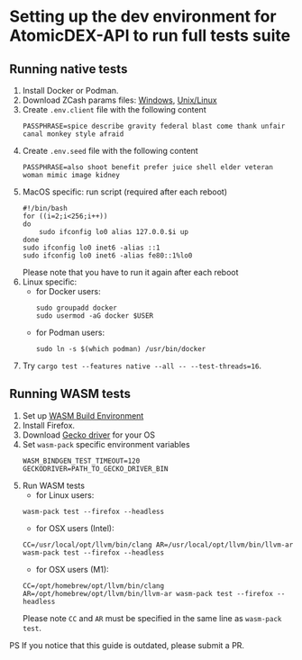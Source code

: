 # Setting up the dev environment for AtomicDEX-API to run full tests suite

## Running native tests

1. Install Docker or Podman.
2. Download ZCash params files: [Windows](https://github.com/KomodoPlatform/komodo/blob/master/zcutil/fetch-params.bat),
   [Unix/Linux](https://github.com/KomodoPlatform/komodo/blob/master/zcutil/fetch-params.sh)
3. Create `.env.client` file with the following content
   ```
   PASSPHRASE=spice describe gravity federal blast come thank unfair canal monkey style afraid
   ```
4. Create `.env.seed` file with the following content
   ```
   PASSPHRASE=also shoot benefit prefer juice shell elder veteran woman mimic image kidney
   ```
5. MacOS specific: run script (required after each reboot)
   ```shell
   #!/bin/bash
   for ((i=2;i<256;i++))
   do
       sudo ifconfig lo0 alias 127.0.0.$i up
   done
   sudo ifconfig lo0 inet6 -alias ::1
   sudo ifconfig lo0 inet6 -alias fe80::1%lo0
   ```
   Please note that you have to run it again after each reboot
6. Linux specific:
    - for Docker users:
       ```
       sudo groupadd docker
       sudo usermod -aG docker $USER
       ```
    - for Podman users:
       ```
       sudo ln -s $(which podman) /usr/bin/docker
       ```
7. Try `cargo test --features native --all -- --test-threads=16`.

## Running WASM tests

1. Set up [WASM Build Environment](../docs/WASM_BUILD.md#Setting-up-the-environment)
2. Install Firefox.
3. Download [Gecko driver](https://github.com/mozilla/geckodriver/releases) for your OS
4. Set `wasm-pack` specific environment variables
   ```
   WASM_BINDGEN_TEST_TIMEOUT=120
   GECKODRIVER=PATH_TO_GECKO_DRIVER_BIN
   ```
5. Run WASM tests
   - for Linux users:
   ```
   wasm-pack test --firefox --headless
   ```
    - for OSX users (Intel):
   ```
   CC=/usr/local/opt/llvm/bin/clang AR=/usr/local/opt/llvm/bin/llvm-ar wasm-pack test --firefox --headless
   ```
    - for OSX users (M1):
   ```
   CC=/opt/homebrew/opt/llvm/bin/clang AR=/opt/homebrew/opt/llvm/bin/llvm-ar wasm-pack test --firefox --headless
   ```
   Please note `CC` and `AR` must be specified in the same line as `wasm-pack test`.

PS If you notice that this guide is outdated, please submit a PR.
